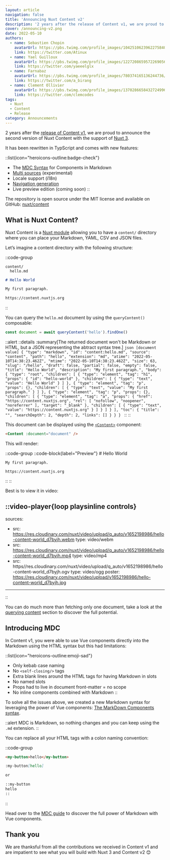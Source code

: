 ```yaml
---
layout: article
navigation: false
title: 'Announcing Nuxt Content v2'
description: '2 years after the release of Content v1, we are proud to announce the second version of Nuxt Content with the support of Nuxt 3.'
cover: /announcing-v2.png
date: 2022-05-10
authors:
  - name: Sebastien Chopin
    avatarUrl: https://pbs.twimg.com/profile_images/1042510623962275840/1Iw_Mvud_400x400.jpg
    link: https://twitter.com/Atinux
  - name: Yael Guilloux
    avatarUrl: https://pbs.twimg.com/profile_images/1227208659572269056/Yo6GUjZw_400x400.jpg
    link: https://twitter.com/yaeeelglx
  - name: Farnabaz 
    avatarUrl: https://pbs.twimg.com/profile_images/780374165136244736/x5HfdWA1_400x400.jpg
    link: https://twitter.com/a_birang
  - name: Clement Ollivier 
    avatarUrl: https://pbs.twimg.com/profile_images/1370286658432724996/ZMSDzzIi_400x400.jpg
    link: https://twitter.com/clemcodes
tags:
  - Nuxt
  - Content
  - Release
category: Announcements
---
```


2 years after the [release of Content v1](https://github.com/nuxt/content/releases/tag/v1.0.0), we are proud to announce the second version of Nuxt Content with the support of [Nuxt 3](https://v3.nuxtjs.org).

It has been rewritten in TypScript and comes with new features:

::list{icon="heroicons-outline:badge-check"}
- The [MDC Syntax](/guide/writing/mdc) for Components in Markdown
- [Multi sources](/api/configuration#sources) (experimental)
- Locale support (i18n)
- [Navigation generation](/guide/displaying/navigation)
- Live preview edition (coming soon)
::

The repository is open source under the MIT license and available on GitHub: [nuxt/content](https://github.com/nuxt/content)

## What is Nuxt Content?

Nuxt Content is a [Nuxt module](https://v3.nuxtjs.org/guide/features/modules) allowing you to have a `content/` directory where you can place your Markdown, YAML, CSV and JSON files.

Let’s imagine a content directory with the following structure:

::code-group
  ```[Directory Structure]
  content/
    hello.md
  ```
  ```md [hello.md]
  # Hello World

  My first paragraph.

  https://content.nuxtjs.org
  ```
::

You can query the `hello.md` document by using the `queryContent()` composable:

```ts
const document = await queryContent('hello').findOne()
```

::alert
  ::details
    :summary[The returned document won't be Markdown or HTML, but a JSON representing the abtract syntax tree.]
    ```json [document value]
    {
      "type": "markdown",
      "id": "content:hello.md",
      "source": "content",
      "path": "hello",
      "extension": "md",
      "atime": "2022-05-10T14:38:23.462Z",
      "mtime": "2022-05-10T14:38:23.462Z",
      "size": 63,
      "slug": "/hello",
      "draft": false,
      "partial": false,
      "empty": false,
      "title": "Hello World",
      "description": "My first paragraph.",
      "body": {
        "type": "root",
        "children": [
          {
            "type": "element",
            "tag": "h1",
            "props": {
              "id": "hello-world"
            },
            "children": [
              {
                "type": "text",
                "value": "Hello World"
              }
            ]
          },
          {
            "type": "element",
            "tag": "p",
            "props": {},
            "children": [
              {
                "type": "text",
                "value": "My first paragraph."
              }
            ]
          },
          {
            "type": "element",
            "tag": "p",
            "props": {},
            "children": [
              {
                "type": "element",
                "tag": "a",
                "props": {
                  "href": "https://content.nuxtjs.org",
                  "rel": [
                    "nofollow",
                    "noopener",
                    "noreferrer"
                  ],
                  "target": "_blank"
                },
                "children": [
                  {
                    "type": "text",
                    "value": "https://content.nuxtjs.org"
                  }
                ]
              }
            ]
          }
        ],
        "toc": {
          "title": "",
          "searchDepth": 2,
          "depth": 2,
          "links": []
        }
      }
    }
    ```
  ::
::

This document can be displayed using the [`<Content>`](/guide/displaying/rendering) component:

```html
<Content :document="document" />
```

This will render:

::code-group
  ::code-block{label="Preview"}
    # Hello World

    My first paragraph.

    https://content.nuxtjs.org
  ::
::

Best is to view it in video:

::video-player{loop playsinline controls}
---
sources:
- src: https://res.cloudinary.com/nuxt/video/upload/q_auto/v1652198986/hello-content-world_d7byjh.webm
  type: video/webm
- src: https://res.cloudinary.com/nuxt/video/upload/q_auto/v1652198986/hello-content-world_d7byjh.mp4
  type: video/mp4
- src: https//res.cloudinary.com/nuxt/video/upload/q_auto/v1652198986/hello-content-world_d7byjh.ogv
  type: video/ogg
poster: https://res.cloudinary.com/nuxt/video/upload/v1652198986/hello-content-world_d7byjh.jpg
---
::

You can do much more than fetching only one document, take a look at the [querying content](/guide/displaying/querying) section to discover the full potential.


## Introducing MDC

In Content v1, you were able to use Vue components directly into the Markdown using the HTML syntax but this had limitations:

::list{icon="heroicons-outline:emoji-sad"}
- Only kebab case naming
- No `<self-closing/>` tags
- Extra blank lines around the HTML tags for having Markdown in slots
- No named slots
- Props had to live in document front-matter = no scope
- No inline components combined with Markdown
::

To solve all the issues above, we created a new Markdown syntax for leveraging the power of Vue components: [The MarkDown Components syntax](/guide/writing/mdc).

::alert
MDC is Markdown, so nothing changes and you can keep using the `.md` extension.
::

You can replace all your HTML tags with a colon naming convention:

::code-group
  ```html [Content v1]
  <my-button>hello</my-button>
  ```
  ```md [Content v2]
  :my-button[hello]

  or

  ::my-button
  hello
  ::
  ```
::

Head over to the [MDC guide](/guide/writing/mdc) to discover the full power of Markdown with Vue components.

## Thank you

We are thanksful from all the contributions we received in Content v1 and are impatient to see what you will build with Nuxt 3 and Content v2 :blush:

